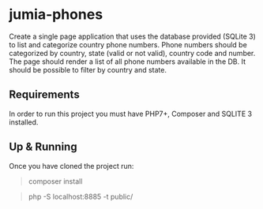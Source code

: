 # jumia-phones

Create a single page application that uses the database provided (SQLite 3) to list and categorize country phone numbers.
Phone numbers should be categorized by country, state (valid or not valid), country code and number.
The page should render a list of all phone numbers available in the DB. It should be possible to filter by country and state. 

## Requirements

In order to run this project you must have PHP7+, Composer and SQLITE 3 installed.

## Up & Running

Once you have cloned the project run:
> composer install

> php -S localhost:8885 -t public/